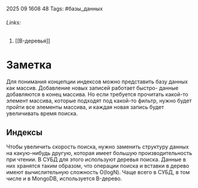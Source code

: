 2025 09 1608 48
Tags: #базы_данных 
###### Links: 
1) [[B-деревья]]
# Заметка
Для понимания концепции индексов можно представить базу данных как массив. Добавление новых записей работает быстро- данные добавляются в конец массива.
Но если требуется прочитать какой-то элемент массива, которые подходят под какой-то фильтр, нужно будет пройти все элементы массива, и каждая новая запись будет увеличивать время поиска.
## Индексы
Чтобы увеличить скорость поиска, нужно заменить структуру данных на какую-нибудь другую, которая имеет большую производительность при чтении. В СУБД для этого используют деревья поиска. Данные в них хранятся таким образом, что операции поиска и вставки в дерево имеют вычислительную сложность O(logN). Чаще всего в СУБД, в том числе и в MongoDB, используется B-дерево.